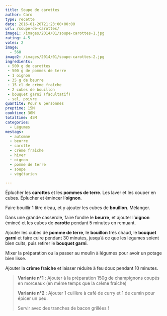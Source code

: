 ```yaml
---
title: Soupe de carottes
author: Caro
type: recette
date: 2016-01-20T21:23:00+00:00
url: /soupe-de-carottes/
image1: /images/2014/01/soupe-carottes-1.jpg
rating: 4.5
votes: 2
image:
  - 560
image2: /images/2014/01/soupe-carottes-2.jpg
ingredients:
 - 500 g de carottes
 - 500 g de pommes de terre
 - 1 oignon
 - 35 g de beurre
 - 15 cl de crème fraîche
 - 2 cubes de bouillon
 - bouquet garni (facultatif)
 - sel, poivre
quantite: Pour 6 personnes
preptime: 15M
cooktime: 30M
totaltime: 45M
categories:
  - Légumes
mestags:
  - automne
  - beurre
  - carotte
  - crème fraîche
  - hiver
  - oignon
  - pomme de terre
  - soupe
  - végétarien

---
```

Éplucher les **carottes** et les **pommes de terre**. Les laver et les couper en cubes. Éplucher et émincer l&rsquo;**oignon**.

Faire bouillir 1 litre d&rsquo;eau, et y ajouter les cubes de **bouillon**. Mélanger.

Dans une grande casserole, faire fondre le **beurre**, et ajouter l&rsquo;**oignon** émincé et les cubes de **carotte** pendant 5 minutes en remuant.

Ajouter les cubes de **pomme de terre**, le **bouillon** très chaud, le **bouquet garni** et faire cuire pendant 30 minutes, jusqu&rsquo;à ce que les légumes soient bien cuits, puis retirer le **bouquet garni**.

Mixer la préparation ou la passer au moulin à légumes pour avoir un potage bien lisse.

Ajouter la **crème fraîche** et laisser réduire à feu doux pendant 10 minutes.

> **Variante n°1** : Ajouter à la préparation 150g de champignons coupés en morceaux (en même temps que la crème fraîche)
>
> **Variante n°2** : Ajouter 1 cuillère à café de curry et 1 de cumin pour épicer un peu.
>
> Servir avec des tranches de bacon grillées !

&nbsp;

